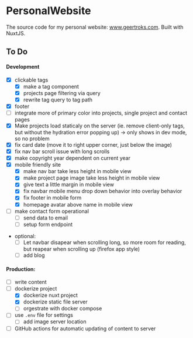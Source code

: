 # PersonalWebsite
The source code for my personal website: www.geertroks.com. Built with NuxtJS.

## To Do
#### Development
  - [x] clickable tags
    - [x] make a tag component
    - [x] projects page filtering via query
    - [x] rewrite tag query to tag path
  - [x] footer
  - [ ] integrate more of primary color into projects, single project and contact pages
  - [x] Make projects load staticaly on the server (ie. remove client-only tags, but without the hydration error popping up) -> only shows in dev mode, so no problem
  - [x] fix card date (move it to right upper corner, just below the image)
  - [x] fix nav bar scroll issue with long scrolls 
  - [x] make copyright year dependent on current year
  - [x] mobile friendly site
    - [x] make nav bar take less height in mobile view
    - [x] make project page image take less height in mobile view
    - [x] give text a little margin in mobile view
    - [x] fix navbar mobile menu drop down behavior into overlay behavior
    - [x] fix footer in mobile form
    - [x] homepage avatar above name in mobile view
  - [ ] make contact form operational
    - [ ] send data to email
    - [ ] setup form endpoint

  - optional:
    - [ ] Let navbar disapear when scrolling long, so more room for reading, but reapear when scrolling up (firefox app style)
    - [ ] add blog

#### Production:
  - [ ] write content
  - [ ] dockerize project
    - [x] dockerize nuxt project
    - [x] dockerize static file server
    - [ ] orgestrate with docker compose
  - [ ] use `.env` file for settings
    - [ ] add image server location
  - [ ] GitHub actions for automatic updating of content to server
